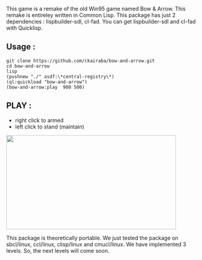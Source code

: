 This game is a remake of the old Win95 game named Bow & Arrow.
This remake is entireley written in Common Lisp. 
This package has just 2 dependencies : lispbuilder-sdl, cl-fad.
You can get lispbuilder-sdl and cl-fad with Quicklisp.

## Usage :
```
git clone https://github.com/ckairaba/bow-and-arrow.git
cd bow-and-arrow
lisp
(pushnew "./" asdf:\*central-registry\*)
(ql:quickload "bow-and-arrow")
(bow-and-arrow:play  900 500)
```

## PLAY :

- right click to armed
- left click to stand (maintain)

<img src="https://github.com/downloads/ckairaba/bow-and-arrow/screenshot.png" height="250" width="450" align="center" />


This package is theoretically portable. We just tested the package on
sbcl/linux, ccl/linux, clisp/linux and cmucl/linux.
We have implemented 3 levels. So, the next levels will come
soon.
